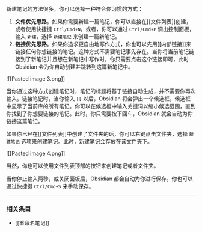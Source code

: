 新建笔记的方法很多，你可以选择一种符合你习惯的方式：

1. **文件优先思路**。如果你需要新建一篇笔记，你可以直接在[[文件列表]]创建，或者使用快捷键 `Ctrl/Cmd+N`。或者，你可以通过 `Ctrl/Cmd+P` 调出控制面板，输入 `新建`，选择 `新建笔记` 来创建一篇新笔记。
2. **链接优先思路**。如果你追求更自由地写作方式，你也可以先用[[内部链接]]来链接任何你想链接的笔记。这种方式不需要笔记事先存在。当你将当前笔记链接到了新笔记并且想在新笔记中写作时，你只需要点击这个链接即可，此时 Obsidian 会为你自动创建并跳转到这篇新笔记中。

![[Pasted image 3.png]]

当你通过这种方式创建笔记时，笔记的标题将基于链接自动生成，并不需要你再次输入。链接笔记时，当你输入 `[[` 以后，Obsidian 将会弹出一个候选框，候选框中显示了当前库的所有笔记。你可以在候选框中输入关键词以缩小候选范围，直到你找到了你想要链接的笔记。此时，你只需要按下回车，Obsidian 就会自动为你链接这篇笔记。

如果你已经在[[文件列表]]中创建了文件夹的话，你可以右键点击文件夹，选择 `新建笔记` 选项来创建笔记。此时，新建笔记会存放在该文件夹下。

![[Pasted image 4.png]]

当然，你也可以使用文件列表顶部的按钮来创建笔记或者文件夹。

当你停止输入两秒，或关闭面板后，Obsidian 都会自动为你进行保存。你也可以通过快捷键 `Ctrl/Cmd+S` 来手动保存。

---

### 相关条目

- [[重命名笔记]]

